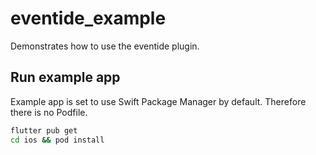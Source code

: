 # eventide_example

Demonstrates how to use the eventide plugin.

## Run example app

Example app is set to use Swift Package Manager by default. Therefore there is no Podfile.

```sh
flutter pub get
cd ios && pod install
```